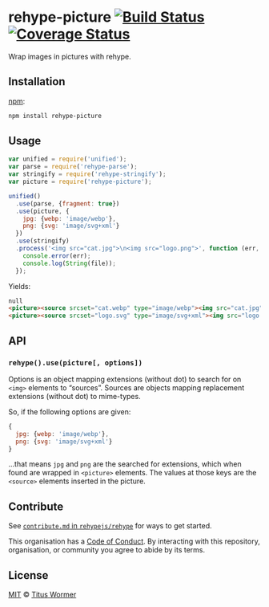 # rehype-picture [![Build Status][travis-badge]][travis] [![Coverage Status][codecov-badge]][codecov]

Wrap images in pictures with rehype.

## Installation

[npm][]:

```bash
npm install rehype-picture
```

## Usage

```js
var unified = require('unified');
var parse = require('rehype-parse');
var stringify = require('rehype-stringify');
var picture = require('rehype-picture');

unified()
  .use(parse, {fragment: true})
  .use(picture, {
    jpg: {webp: 'image/webp'},
    png: {svg: 'image/svg+xml'}
  })
  .use(stringify)
  .process('<img src="cat.jpg">\n<img src="logo.png">', function (err, file) {
    console.error(err);
    console.log(String(file));
  });
```

Yields:

```html
null
<picture><source srcset="cat.webp" type="image/webp"><img src="cat.jpg"></picture>
<picture><source srcset="logo.svg" type="image/svg+xml"><img src="logo.png"></picture>
```

## API

### `rehype().use(picture[, options])`

Options is an object mapping extensions (without dot) to search for on
`<img>` elements to “sources”.  Sources are objects mapping replacement
extensions (without dot) to mime-types.

So, if the following options are given:

```js
{
  jpg: {webp: 'image/webp'},
  png: {svg: 'image/svg+xml'}
}
```

...that means `jpg` and `png` are the searched for extensions, which when
found are wrapped in `<picture>` elements.  The values at those keys are the
`<source>` elements inserted in the picture.

## Contribute

See [`contribute.md` in `rehypejs/rehype`][contribute] for ways to get started.

This organisation has a [Code of Conduct][coc].  By interacting with this
repository, organisation, or community you agree to abide by its terms.

## License

[MIT][license] © [Titus Wormer][author]

<!-- Definitions -->

[travis-badge]: https://img.shields.io/travis/rehypejs/rehype-picture.svg

[travis]: https://travis-ci.org/rehypejs/rehype-picture

[codecov-badge]: https://img.shields.io/codecov/c/github/rehypejs/rehype-picture.svg

[codecov]: https://codecov.io/github/rehypejs/rehype-picture

[npm]: https://docs.npmjs.com/cli/install

[license]: LICENSE

[author]: http://wooorm.com

[contribute]: https://github.com/rehypejs/rehype/blob/master/contributing.md

[coc]: https://github.com/rehypejs/rehype/blob/master/code-of-conduct.md
